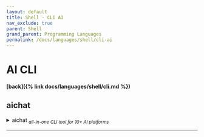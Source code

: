 ```yaml
---
layout: default
title: Shell - CLI AI
nav_exclude: true
parent: Shell
grand_parent: Programming Languages
permalink: /docs/languages/shell/cli-ai
---
```


# AI CLI

__[back]({% link docs/languages/shell/cli.md %})__

## aichat

<details markdown="block">
  <summary>
    aichat <sub><i>all-in-one CLI tool for 10+ AI platforms</i></sub>
  </summary>

All-in-one CLI tool for 10+ AI platforms, including OpenAI, Gemini, Claude,
Mistral, LocalAI, Ollama, VertexAI, Ernie, Qianwen...
- [aichat Github](https://github.com/sigoden/aichat)
  - [library's author config example](https://github.com/sigoden/aichat/blob/601288029dd7affa2115547a70c74b21d2003b66/config.example.yaml)
- [see more about aichat in Docker session]({% link docs/languages/containerization/docker.sample.ai.md %}#aichat)


```yaml
# MY AICHAT CONFIG

# https://github.com/sigoden/aichat/blob/601288029dd7affa2115547a70c74b21d2003b66/config.example.yaml
#  `cat ~/.config/aichat/config.yaml`
#  `cat ~/Library/Application\ Support/aichat/config.yaml`
# $> aichat --info
# $> aichat --list-sessions

model: gemini          # LLM model

# temperature is a parameter that influences the “randomness” of the response
# generated by your language model. It typically ranges from 0 to 1, but in
# some instances, you can bring the temperature beyond 1.
temperature: 0.5       # GPT temperature, between 0 and 2

clients:
  # all clients configuration
  # https://github.com/sigoden/aichat/blob/601288029dd7affa2115547a70c74b21d2003b66/config.example.yaml

  # see https://ai.google.dev/docs
  - type: gemini
    api_key: xxxxxxxxxxxxxxxxxxxxxxxxxxxxxxxxxxxxxxx

  # login via Kindle Google Gmail
  # https://platform.openai.com/usage
  # https://platform.openai.com/account/api-keys
  # https://help.openai.com/
  - type: openai
    name: kindle-gmail
    api_key: sk-xxxxxxxxxxxxxxxxxxxxxxxxxxxxxxxxxxxxxxxxxxxxxxxx

  # see https://cloud.google.com/vertex-ai
  - type: vertexai
    # global locations - regions & zones
    # https://cloud.google.com/about/locations
    api_base: https://{REGION}-aiplatform.googleapis.com/v1/projects/{PROJECT_ID}/locations/{REGION}/publishers/google/models
    #
    # setup Application Default Credentials (ADC) file, optional field
    # run `gcloud auth application-default login` to setup adc
    # see https://cloud.google.com/docs/authentication/external/set-up-adc
    adc_file: <path-to/gcloud/application_default_credentials.json>
    # aichat --info

  # see https://docs.anthropic.com/claude/reference/getting-started-with-the-api
  - type: claude
    api_key: sk-xxx

  # https://chat.mistral.ai/
  - type: mistral
    api_key: xxxxxxxxxxxxxxxxxxxxxxxxxxxxxxxx
```

```bash
# AICHAT Installation
# for rust programmer
cargo install aichat@0.14.0
cargo install aichat --list
# macOS homebrew or a linuxbrew user
brew install aichat
# for android Termux user
pkg install aichat
# ...
# https://github.com/sigoden/aichat
# https://github.com/sigoden/aichat/blob/main/config.example.yaml
# https://github.com/sigoden/aichat/blob/601288029dd7affa2115547a70c74b21d2003b66/config.example.yaml
#  `cat ~/.config/aichat/config.yaml`
#  `cat ~/Library/Application\ Support/aichat/config.yaml`
aichat --info
aichat --list-sessions
```

------
<!-- aichat -->
</details>

----

[^1]: [...](https://www.google.com)
